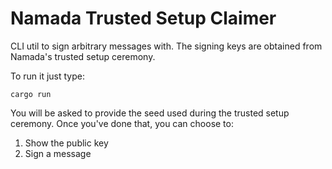 # Namada Trusted Setup Claimer

CLI util to sign arbitrary messages with. The signing keys are obtained from
Namada's trusted setup ceremony.

To run it just type:

```shell
cargo run
```

You will be asked to provide the seed used during the trusted setup ceremony.
Once you've done that, you can choose to:

1. Show the public key
2. Sign a message
